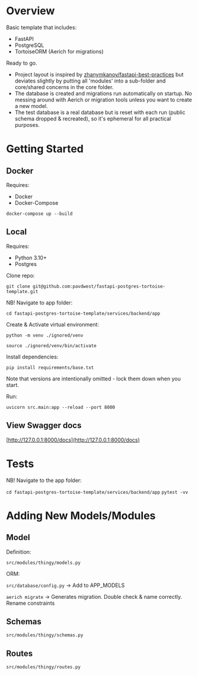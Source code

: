 # Overview

Basic template that includes:

* FastAPI
* PostgreSQL
* TortoiseORM (Aerich for migrations)

Ready to go.

* Project layout is inspired by [zhanymkanov/fastapi-best-practices](https://github.com/zhanymkanov/fastapi-best-practices#1-project-structure-consistent--predictable) but deviates slightly by putting all 'modules' into a sub-folder and core/shared concerns in the core folder.
* The database is created and migrations run automatically on startup. No messing around with Aerich or migration tools unless you want to create a new model.
* The test database is a real database but is reset with each run (public schema dropped & recreated), so it's ephemeral for all practical purposes.

# Getting Started


## Docker

Requires:

* Docker
* Docker-Compose

`docker-compose up --build`

## Local

Requires:

* Python 3.10+
* Postgres

Clone repo:

`git clone git@github.com:pavdwest/fastapi-postgres-tortoise-template.git`

NB! Navigate to app folder:

`cd fastapi-postgres-tortoise-template/services/backend/app`

Create & Activate virtual environment:

`python -m venv ./ignored/venv`

`source ./ignored/venv/bin/activate`

Install dependencies:

`pip install requirements/base.txt`

Note that versions are intentionally omitted - lock them down when you start.

Run:

`uvicorn src.main:app --reload --port 8000`

## View Swagger docs

[http://127.0.0.1:8000/docs](http://127.0.0.1:8000/docs)

# Tests

NB! Navigate to the app folder:

`cd fastapi-postgres-tortoise-template/services/backend/app`
`pytest -vv`

# Adding New Models/Modules

## Model

Definition:

`src/modules/thingy/models.py`

ORM:

`src/database/config.py` -> Add to APP_MODELS

`aerich migrate` -> Generates migration. Double check & name correctly. Rename constraints


## Schemas

`src/modules/thingy/schemas.py`

## Routes

`src/modules/thingy/routes.py`
